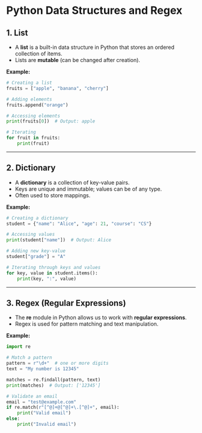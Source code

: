 # Python Data Structures and Regex

## 1. List
- A **list** is a built-in data structure in Python that stores an ordered collection of items.
- Lists are **mutable** (can be changed after creation).

**Example:**
```python
# Creating a list
fruits = ["apple", "banana", "cherry"]

# Adding elements
fruits.append("orange")

# Accessing elements
print(fruits[0])  # Output: apple

# Iterating
for fruit in fruits:
    print(fruit)
```

---

## 2. Dictionary
- A **dictionary** is a collection of key-value pairs.
- Keys are unique and immutable; values can be of any type.
- Often used to store mappings.

**Example:**
```python
# Creating a dictionary
student = {"name": "Alice", "age": 21, "course": "CS"}

# Accessing values
print(student["name"])  # Output: Alice

# Adding new key-value
student["grade"] = "A"

# Iterating through keys and values
for key, value in student.items():
    print(key, ":", value)
```

---

## 3. Regex (Regular Expressions)
- The **re** module in Python allows us to work with **regular expressions**.
- Regex is used for pattern matching and text manipulation.

**Example:**
```python
import re

# Match a pattern
pattern = r"\d+"  # one or more digits
text = "My number is 12345"

matches = re.findall(pattern, text)
print(matches)  # Output: ['12345']

# Validate an email
email = "test@example.com"
if re.match(r"[^@]+@[^@]+\.[^@]+", email):
    print("Valid email")
else:
    print("Invalid email")
```

